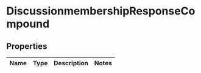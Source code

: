 
# DiscussionmembershipResponseCompound

## Properties
| Name | Type | Description | Notes |
| ------------ | ------------- | ------------- | ------------- |



